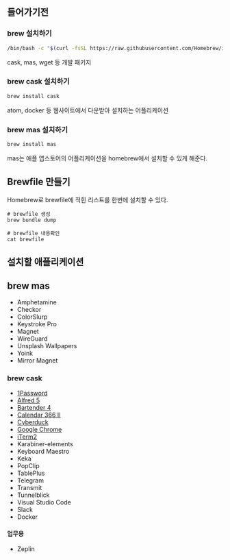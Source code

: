 ## 들어가기전

### brew 설치하기

```bash
/bin/bash -c "$(curl -fsSL https://raw.githubusercontent.com/Homebrew/install/HEAD/install.sh)"
```

cask, mas, wget 등 개발 패키지

### brew cask 설치하기

```bash
brew install cask
```

atom, docker 등 웹사이트에서 다운받아 설치하는 어플리케이션

### brew mas 설치하기

```bash
brew install mas
```

mas는 애플 앱스토어의 어플리케이션을 homebrew에서 설치할 수 있게 해준다.

## Brewfile 만들기

Homebrew로 brewfile에 적힌 리스트를 한번에 설치할 수 있다.

```
# brewfile 생성
brew bundle dump

# brewfile 내용확인
cat brewfile
```

## 설치할 애플리케이션

## brew mas
- Amphetamine
- Checkor
- ColorSlurp
- Keystroke Pro
- Magnet
- WireGuard
- Unsplash Wallpapers
- Yoink
- Mirror Magnet

### brew cask
- [1Password](https://formulae.brew.sh/cask/1password#default)
- [Alfred 5](https://formulae.brew.sh/cask/alfred#default)
- [Bartender 4](https://formulae.brew.sh/cask/banking-4#default)
- [Calendar 366 II](https://formulae.brew.sh/cask/calendar-366#default)
- [Cyberduck](https://formulae.brew.sh/cask/cyberduck#default)
- [Google Chrome](https://formulae.brew.sh/cask/google-chrome#default)
- [iTerm2](https://formulae.brew.sh/cask/iterm2#default)
- Karabiner-elements
- Keyboard Maestro
- Keka
- PopClip
- TablePlus
- Telegram
- Transmit
- Tunnelblick
- Visual Studio Code
- Slack
- Docker

#### 업무용

- Zeplin
